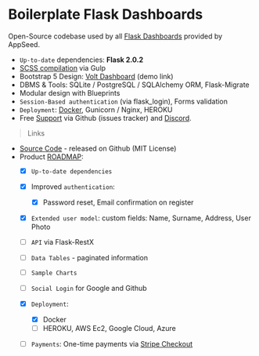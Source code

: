 # Boilerplate Flask Dashboards

Open-Source codebase used by all [Flask Dashboards](https://appseed.us/admin-dashboards/flask) provided by AppSeed.

* `Up-to-date` dependencies: **Flask 2.0.2**
* [SCSS compilation](flask-dashboard.md#recompile-css) via Gulp
* Bootstrap 5 Design: [Volt Dashboard](https://flask-volt-dashboard.appseed-srv1.com) (demo link)
* DBMS & Tools: SQLite / PostgreSQL / SQLAlchemy ORM, Flask-Migrate
* Modular design with Blueprints
* `Session-Based authentication` (via flask\_login), Forms validation
* `Deployment`: [Docker](flask-dashboard.md#start-in-docker), Gunicorn / Nginx, HEROKU
* Free [Support](https://appseed.us/support) via Github (issues tracker) and [Discord](https://discord.gg/fZC6hup).

> Links

* [Source Code](https://github.com/app-generator/boilerplate-code-flask-dashboard) - released on Github (MIT License)
* Product [ROADMAP](https://github.com/app-generator/boilerplate-code-flask-dashboard/blob/master/README.md#product-roadmap):
  * [x] `Up-to-date dependencies`
  * [x] Improved `authentication`:
    * [x] Password reset, Email confirmation on register
  * [x] `Extended user model`: custom fields: Name, Surname, Address, User Photo
  * [ ] `API` via Flask-RestX
  * [ ] `Data Tables` - paginated information
  * [ ] `Sample Charts`
  * [ ] `Social Login` for Google and Github
  * [x] `Deployment`:
    * [x] Docker
    * [ ] HEROKU, AWS Ec2, Google Cloud, Azure
  * [ ] `Payments`: One-time payments via [Stripe Checkout](https://stripe.com/payments/checkout)

